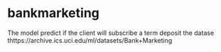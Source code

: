 # bankmarketing
 
The model predict if the client will subscribe a term deposit 
the datase thttps://archive.ics.uci.edu/ml/datasets/Bank+Marketing
